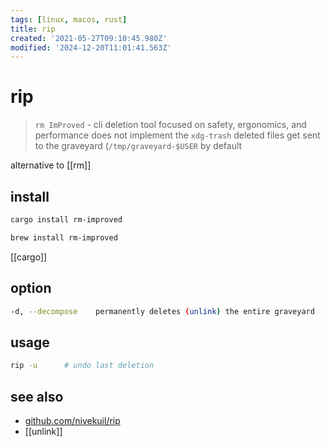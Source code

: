 ```yaml
---
tags: [linux, macos, rust]
title: rip
created: '2021-05-27T09:10:45.980Z'
modified: '2024-12-20T11:01:41.563Z'
---
```


# rip

> `rm ImProved` - cli deletion tool focused on safety, ergonomics, and performance
> does not implement the `xdg-trash`
> deleted files get sent to the graveyard (`/tmp/graveyard-$USER` by default

alternative to [[rm]]

## install

```sh
cargo install rm-improved

brew install rm-improved
```

[[cargo]]

## option

```sh
-d, --decompose    permanently deletes (unlink) the entire graveyard
```

## usage

```sh
rip -u      # undo last deletion
```

## see also

- [github.com/nivekuil/rip](https://github.com/nivekuil/rip)
- [[unlink]]
